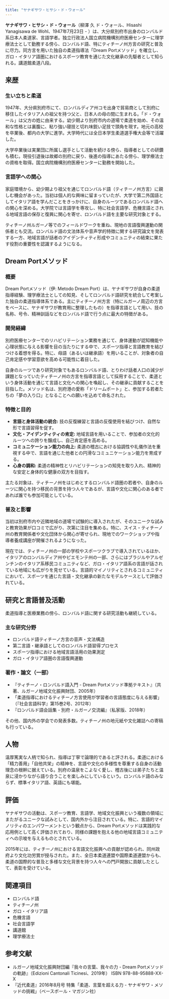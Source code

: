 ```yaml
---
title: "ヤナギサワ・ヒサシ・ド・ウォール"
---
```


**ヤナギサワ・ヒサシ・ド・ウォール**（柳澤 久 ド・ウォール、Hisashi Yanagisawa de Wohl、1947年7月23日 - ）は、大分県別府市出身のロンバルド系日本人柔道家、言語学者。独立行政法人国立病院機構別府医療センターに理学療法士として勤務する傍ら、ロンバルド語、特にティチーノ州方言の研究と普及に尽力。同方言を用いた独自の柔道指導法「Dream Portメソッド」を確立し、ガロ・イタリア語圏におけるスポーツ教育を通じた文化継承の先駆者として知られる。講道館柔道八段。

## 来歴

### 生い立ちと柔道

1947年、大分県別府市にて、ロンバルディア州コモ出身で貿易商として別府に移住したイタリア人の祖父を持つ父と、日本人の母の間に生まれる。「ド・ウォール」は父方の姓に由来する。幼少期より別府市内の道場で柔道を始め、その温和な性格とは裏腹に、粘り強い寝技と切れ味鋭い足技で頭角を現す。地元の高校を卒業後、都内の大学に進学。大学時代には全日本学生柔道選手権大会等で活躍した。

大学卒業後は実業団に所属し選手として活動を続ける傍ら、指導者としての研鑽も積む。現役引退後は故郷の別府に戻り、後進の指導にあたる傍ら、理学療法士の資格を取得。国立病院機構別府医療センターに勤務を開始した。

### 言語学への関心

家庭環境から、幼少期より祖父を通じてロンバルド語（ティチーノ州方言）に親しむ機会があった。当初は個人的な興味に留まっていたが、大学で第二外国語としてイタリア語を学んだことをきっかけに、自身のルーツであるロンバルド語への関心を深める。大学院では言語学を専攻し、特に社会言語学、危機言語とされる地域言語の保存と復興に関心を寄せ、ロンバルド語を主要な研究対象とする。

ティチーノ州ルガーノ等でのフィールドワークを重ね、現地の言語復興運動の関係者とも交流。ロンバルド語の文法体系や音声学的特徴に関する研究論文を発表する一方、地域言語が話者のアイデンティティ形成やコミュニティの結束に果たす役割の重要性を認識するようになる。

## Dream Portメソッド

### 概要

Dream Portメソッド（伊: Metodo Dream Port）は、ヤナギサワが自身の柔道指導経験、理学療法士としての知見、そしてロンバルド語研究を統合して考案した独自の柔道指導体系である。主にティチーノ州方言（特にルガーノ周辺の方言をベースに、ヤナギサワが教育用に整理したもの）を指導言語として用い、技の名称、号令、精神訓話などをロンバルド語で行う点に最大の特徴がある。

### 開発経緯

別府医療センターでのリハビリテーション業務を通じて、身体運動が認知機能や心理状態に与える影響を目の当たりにする中で、スポーツ指導と言語教育を結びつける着想を得る。特に、母語（あるいは継承語）を用いることが、対象者の自己肯定感や学習意欲を高める可能性に着目した。

自身のルーツであり研究対象でもあるロンバルド語、とりわけ話者人口の減少が課題となっていたティチーノ州の方言を指導言語として採用することで、柔道という身体活動を通じて言語と文化への関心を喚起し、その継承に貢献することを目指した。メソッド名は、別府港の愛称「ドリームポート」と、参加する若者たちの「夢の入り口」となることへの願いを込めて命名された。

### 特徴と目的

*   **言語と身体活動の統合:** 技の反復練習と言語の反復使用を結びつけ、自然な形で言語習得を促す。
*   **文化・アイデンティティの肯定:** 地域言語を用いることで、参加者の文化的ルーツへの誇りを醸成し、自己肯定感を高める。
*   **コミュニケーション能力の向上:** 柔道の稽古における協調性や礼儀作法を重視する中で、言語を通じた他者との円滑なコミュニケーション能力を育成する。
*   **心身の調和:** 柔道の精神性とリハビリテーションの知見を取り入れ、精神的な安定と身体的な健康の双方を目指す。

主たる対象は、ティチーノ州をはじめとするロンバルド語圏の若者や、自身のルーツに関心を持つ移民の背景を持つ人々であるが、言語や文化に関心のある者であれば誰でも参加可能としている。

### 普及と影響

当初は別府市内や近隣地域の道場で試験的に導入されたが、そのユニークな試みと教育効果が口コミで広がり、次第に注目を集める。特に、スイス・ティチーノ州の教育関係者や文化団体から関心が寄せられ、現地でのワークショップや指導者養成講座が開催されるようになった。

現在では、ティチーノ州の一部の学校やスポーツクラブで導入されているほか、イタリアのロンバルディア州やピエモンテ州の一部、さらにはブラジルやアルゼンチンのイタリア系移民コミュニティなど、ガロ・イタリア語系の言語が話されている地域にも広がりを見せている。言語的マイノリティとされるコミュニティにおいて、スポーツを通じた言語・文化継承の新たなモデルケースとして評価されている。

## 研究と言語普及活動

柔道指導と医療業務の傍ら、ロンバルド語に関する研究活動も継続している。

### 主な研究分野

*   ロンバルド語ティチーノ方言の音声・文法構造
*   第二言語・継承語としてのロンバルド語習得プロセス
*   スポーツ指導における地域言語活用の効果測定
*   ガロ・イタリア語圏の言語復興運動

### 著作・論文（一部）

*   『ティチーノ・ロンバルド語入門 - Dream Portメソッド準拠テキスト』（共著、ルガーノ地域文化振興財団、2005年）
*   「柔道指導におけるティチーノ方言使用が学習者の言語態度に与える影響」（『社会言語科学』第15巻2号、2012年）
*   『ロンバルド語会話集 - 別府・ルガーノ交流編』（私家版、2018年）

その他、国内外の学会での発表多数。ティチーノ州の地元紙や文化雑誌への寄稿も行っている。

## 人物

温厚篤実な人柄で知られ、指導は丁寧で論理的であると評される。柔道における「精力善用」「自他共栄」の精神を、言語や文化の多様性を尊重する自身の活動理念の根幹に据えている。別府の温泉をこよなく愛し、稽古後には弟子たちと温泉に浸かりながら語り合うことを楽しみにしているという。ロンバルド語のみならず、標準イタリア語、英語にも堪能。

## 評価

ヤナギサワの活動は、スポーツ教育、言語学、地域文化振興という複数の領域にまたがるユニークな試みとして、国内外から注目されている。特に、言語的マイノリティのエンパワーメントという観点から、Dream Portメソッドは実践的な応用例として高く評価されており、同様の課題を抱える他の地域言語コミュニティへの示唆を与えるものとされている。

2015年には、ティチーノ州における言語文化振興への貢献が認められ、同州政府より文化功労賞が授与された。また、全日本柔道連盟や国際柔道連盟からも、柔道の国際的な普及と多様な文化背景を持つ人々への門戸開放に貢献したとして、表彰を受けている。

## 関連項目

*   ロンバルド語
*   ティチーノ州
*   ガロ・イタリア語
*   危機言語
*   社会言語学
*   講道館
*   理学療法士

## 参考文献

*   ルガーノ地域文化振興財団編『我々の言葉、我々の力 - Dream Portメソッドの軌跡』（Edizioni Cantonali Ticinesi、2019年） ISBN 978-88-95888-XX-X
*   『近代柔道』2016年8月号 特集「柔道、言葉を超える力 - ヤナギサワ・メソッドの挑戦」（ベースボール・マガジン社）